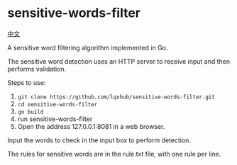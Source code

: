 # sensitive-words-filter

[中文](README-CN.md)

A sensitive word filtering algorithm implemented in Go.

The sensitive word detection uses an HTTP server to receive input and then performs validation.

Steps to use:

1. `git clone https://github.com/lqxhub/sensitive-words-filter.git`
2. `cd sensitive-words-filter`
3. `go build`
4. run sensitive-words-filter
5. Open the address 127.0.0.1:8081 in a web browser.

Input the words to check in the input box to perform detection.

The rules for sensitive words are in the rule.txt file, with one rule per line.
